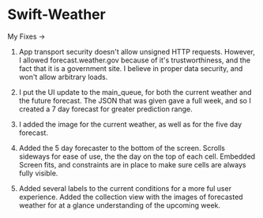 # Swift-Weather


My Fixes ->

1. App transport security doesn't allow unsigned HTTP requests. However, I allowed forecast.weather.gov
because of it's trustworthiness, and the fact that it is a government site. I believe in proper data security, 
and won't allow arbitrary loads.

2. I put the UI update to the main_queue, for both the current weather and the future forecast. 
The JSON that was given gave a full week, and so I created a 7 day forecast for greater prediction range.

3. I added the image for the current weather, as well as for the five day forecast.

4. Added the 5 day forecaster to the bottom of the screen. Scrolls sideways for ease of use, the the day on the top of each cell.
Embedded Screen fits, and constraints are in place to make sure cells are always fully visible.

5. Added several labels to the current conditions for a more ful user experience. Added the collection view with the images of forecasted weather 
for at a glance understanding of the upcoming week.